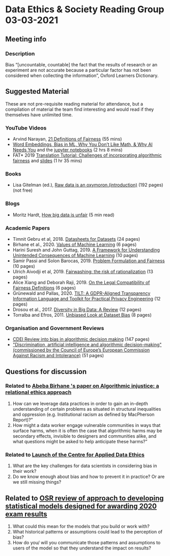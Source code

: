 # Data Ethics & Society Reading Group 03-03-2021

## Meeting info

### Description

Bias “[uncountable, countable] the fact that the results of research or an experiment are not accurate because a particular factor has not been considered when collecting the information”, Oxford Learners Dictionary.

## Suggested Material

These are not pre-requisite reading material for attendance, but a compilation of material the team find interesting and would read if they themselves have unlimited time.

### YouTube Videos

- Arvind Narayan, [21 Definitions of Fairness](https://www.youtube.com/watch?v=jIXIuYdnyyk) (55 mins)
- [Word Embeddings, Bias in ML, Why You Don’t Like Math, & Why AI Needs You](https://www.youtube.com/watch?v=25nC0n9ERq4) and the [jupyter notebooks](https://github.com/fastai/word-embeddings-workshop) (2 hrs 8 mins)
- FAT* 2019 [Translation Tutorial: Challenges of incorporating algorithmic fairness](https://www.youtube.com/watch?v=UicKZv93SOY) and [slides](https://drive.google.com/file/d/1rUQkVS0NzSH3IEqZDsczSxBbhYHbjamN/view) (1 hr 35 mins)

### Books

- Lisa Gitelman (ed.), [Raw data is an oxymoron,(introduction)](https://mitpress.mit.edu/books/raw-data-oxymoron) (192 pages) (not free)

### Blogs

- Moritz Hardt, [How big data is unfair](https://medium.com/@mrtz/how-big-data-is-unfair-9aa544d739de) (5 min read)

### Academic Papers

- Timnit Gebru et al, 2018. [Datasheets for Datasets](https://arxiv.org/abs/1803.09010) (24 pages)
- Birhane et al., 2020. [Values of Machine Learning](https://drive.google.com/file/d/1tjrm3Bf1hxV8iuPSiCcM1IazITGp-GZj/view) (6 pages)
- Harini Suresh and John Guttag, 2019. [A Framework for Understanding Unintended Consequences of Machine Learning](https://arxiv.org/abs/1901.10002) (10 pages)
- Samir Passi and Solon Barocas, 2019. [Problem Formulation and Fairness](https://arxiv.org/abs/1901.02547) (10 pages)
- Ulrich Aivodji et al, 2019. [Fairwashing: the risk of rationalization](https://arxiv.org/abs/1901.09749) (13 pages)
- Alice Xiang and Deborah Raji, 2019. [On the Legal Compatibility of Fairness Definitions](https://arxiv.org/abs/1912.00761) (6 pages)
- Grünewald and Pallas, 2020. [TILT: A GDPR-Aligned Transparency Information Language and Toolkit for Practical Privacy Engineering](https://arxiv.org/abs/2012.10431) (12 pages)
- Drosou et al., 2017. [Diversity in Big Data: A Review](https://pdfs.semanticscholar.org/7403/e177957cbb51f17018210da02d2ceab88f8a.pdf) (12 pages)
- Torralba and Efros, 2011. [Unbiased Look at Dataset Bias](http://www.wisdom.weizmann.ac.il/~vision/courses/2010_2/papers/datasets.pdf) (8 pages)

### Organisation and Government Reviews

- [CDEI Review into bias in algorithmic decision making](https://assets.publishing.service.gov.uk/government/uploads/system/uploads/attachment_data/file/939109/CDEI_review_into_bias_in_algorithmic_decision-making.pdf) (147 pages)
- ["Discrimination, artificial intelligence and algorithmic decision-making" (commissioned by the Council of Europe’s European Commission Against Racism and Intolerance)](https://rm.coe.int/discrimination-artificial-intelligence-and-algorithmic-decision-making/1680925d73) (51 pages)

## Questions for discussion

### Related to  [Abeba Birhane 's paper on Algorithmic injustice: a relational ethics approach](https://www.sciencedirect.com/science/article/pii/S2666389921000155)

1. How can we leverage data practices in order to gain an in-depth understanding of certain problems as situated in structural inequalities and oppression (e.g. Institutional racism as defined by MacPherson Report)?”
2. How might a data worker engage vulnerable communities in ways that surface harms, when it is often the case that algorithmic harms may be secondary effects, invisible to designers and communities alike, and what questions might be asked to help anticipate these harms?”

### Related to [Launch of the Centre for Applied Data Ethics](https://uksa.statisticsauthority.gov.uk/publication/centre-for-applied-data-ethics-strategy-enabling-ethically-appropriate-research-and-statistics-for-the-public-good/)

1. What are the key challenges for data scientists in considering bias in their work?
2. Do we know enough about bias and how to prevent it in practice? Or are we still missing things?

## Related to [OSR review of approach to developing statistical models designed for awarding 2020 exam results](https://osr.statisticsauthority.gov.uk/our-regulatory-work/osr-review-of-approach-to-developing-statistical-models-designed-for-awarding-2020-exam-results/)

1. What could this mean for the models that you build or work with?
2. What historical patterns or assumptions could lead to the perception of bias?
3. How do you/ will you communicate those patterns and assumptions to users of the model so that they understand the impact on results?
